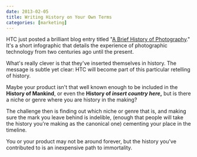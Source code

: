 ```yaml
---
date: 2013-02-05
title: Writing History on Your Own Terms
categories: [marketing]
---
```


HTC just posted a brilliant blog entry titled "[A Brief History of Photography](http://blog.htc.com/2013/02/a-brief-history-of-photography/)." It's a short infographic that details the experience of photographic technology from two centuries ago until the present.

<!--more-->

What's really clever is that they've inserted themselves in history. The message is subtle yet clear: HTC will become part of this particular retelling of history.

Maybe your product isn't that well known enough to be included in the **History of Mankind**, or even the **History of _insert country here_,** but is there a niche or genre where you are history in the making?

The challenge then is finding out which niche or genre that is, and making sure the mark you leave behind is indelible, (enough that people will take the history you're making as the canonical one) cementing your place in the timeline.

You or your product may not be around forever, but the history you've contributed to is an inexpensive path to immortality.